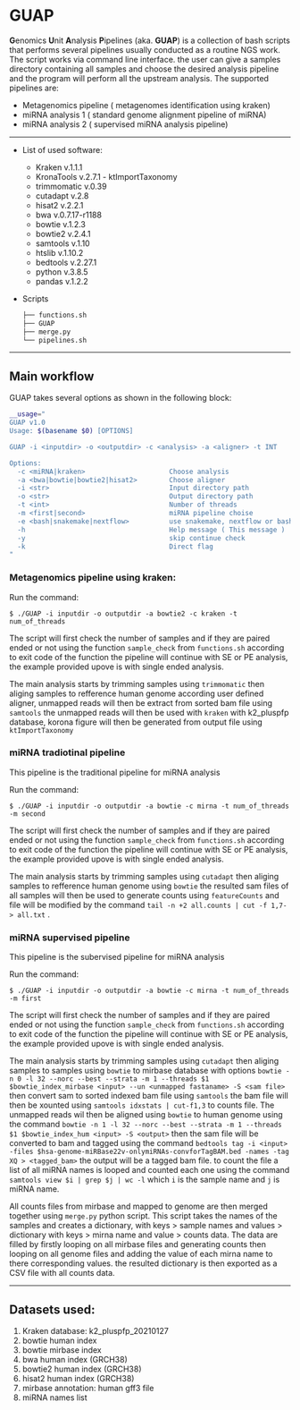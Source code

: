 # GUAP

**G**enomics **U**nit **A**nalysis **P**ipelines (aka. **GUAP**) is a collection of bash scripts that performs several pipelines usually conducted as a routine NGS work. The script works via command line interface. the user can give a samples directory containing all samples and choose the desired analysis pipeline and the program will perform all the upstream analysis. The supported pipelines are:

- Metagenomics pipeline ( metagenomes identification using kraken)
- miRNA analysis 1 ( standard genome alignment pipeline of miRNA)
- miRNA analysis 2 ( supervised miRNA analysis pipeline)

---

- List of used software:
    - Kraken v.1.1.1
    - KronaTools v.2.7.1 - ktImportTaxonomy
    - trimmomatic v.0.39
    - cutadapt v.2.8
    - hisat2  v.2.2.1
    - bwa v.0.7.17-r1188
    - bowtie v.1.2.3
    - bowtie2 v.2.4.1
    - samtools v.1.10
    - htslib v.1.10.2
    - bedtools v.2.27.1
    - python v.3.8.5
    - pandas v.1.2.2
- Scripts

    ```bash
    ├── functions.sh
    ├── GUAP
    ├── merge.py
    └── pipelines.sh
    ```

---

## Main workflow

GUAP takes several options as shown in the following block:

```bash
__usage="
GUAP v1.0
Usage: $(basename $0) [OPTIONS]

GUAP -i <inputdir> -o <outputdir> -c <analysis> -a <aligner> -t INT 

Options:
  -c <miRNA|kraken>                     Choose analysis                default = kraken
  -a <bwa|bowtie|bowtie2|hisat2>        Choose aligner                 default = bowtie2
  -i <str>                              Input directory path
  -o <str>                              Output directory path
  -t <int>                              Number of threads              default = 50
  -m <first|second>                     miRNA pipeline choise
  -e <bash|snakemake|nextflow>          use snakemake, nextflow or bash
  -h                                    Help message ( This message )
  -y                                    skip continue check
  -k                                    Direct flag
"
```


### Metagenomics pipeline using kraken:

Run the command:

`$ ./GUAP -i inputdir -o outputdir -a bowtie2 -c kraken -t num_of_threads` 

The script will first check the number of samples and if they are paired ended or not using the function `sample_check` from `functions.sh` according to exit code of the function the pipeline will continue with SE or PE analysis, the example provided upove is with single ended analysis.

The main analysis starts by trimming samples using `trimmomatic` then aliging samples to refference human genome according user defined aligner, unmapped reads will then be extract from sorted bam file using `samtools` the unmapped reads will then be used with `kraken` with k2_pluspfp database, korona figure will then be generated from output file using `ktImportTaxonomy` 



### miRNA tradiotinal pipeline

This pipeline is the traditional pipeline for miRNA analysis 

Run the command:

`$ ./GUAP -i inputdir -o outputdir -a bowtie -c mirna -t num_of_threads -m second` 

The script will first check the number of samples and if they are paired ended or not using the function `sample_check` from `functions.sh` according to exit code of the function the pipeline will continue with SE or PE analysis, the example provided upove is with single ended analysis. 

The main analysis starts by trimming samples using `cutadapt` then aliging samples to refference human genome using `bowtie` the resulted sam files of all samples will then be used to generate counts using `featureCounts` and file will be modified by the command `tail -n +2 all.counts | cut -f 1,7- > all.txt` .



### miRNA supervised pipeline

This pipeline is the subervised pipeline for miRNA analysis 

Run the command:

`$ ./GUAP -i inputdir -o outputdir -a bowtie -c mirna -t num_of_threads -m first`

The script will first check the number of samples and if they are paired ended or not using the function `sample_check` from `functions.sh` according to exit code of the function the pipeline will continue with SE or PE analysis, the example provided upove is with single ended analysis. 

The main analysis starts by trimming samples using `cutadapt` then aliging samples to samples using `bowtie` to mirbase database with options `bowtie -n 0 -l 32 --norc --best --strata -m 1 --threads $1 $bowtie_index_mirbase <input> --un <unmapped fastaname> -S <sam file>` then convert sam to sorted indexed bam file using `samtools` the bam file will then be xounted using `samtools idxstats | cut-f1,3` to counts file. The unmapped reads wil then be aligned using `bowtie` to human genome using the command `bowtie -n 1 -l 32 --norc --best --strata -m 1 --threads $1 $bowtie_index_hum <input> -S <output>` then the sam file will be converted to bam and tagged using the command `bedtools tag -i <input> -files $hsa-genome-miRBase22v-onlymiRNAs-convforTagBAM.bed -names -tag XQ > <tagged_bam>` the output will be a tagged bam file. to count the file a list of all miRNA names is looped and counted each one using the command `samtools view $i | grep $j | wc -l` which `i` is the sample name and `j` is miRNA name. 

All counts files from mirbase and mapped to genome are then merged together using `merge.py` python script. This script takes the names of the samples and creates a dictionary, with keys > sample names and values > dictionary with keys > mirna name and value > counts data. The data are filled by firstly looping on all mirbase files and generating counts then looping on all genome files and adding the value of each mirna name to there corresponding values. the resulted dictionary is then exported as a CSV file with all counts data. 

---

## Datasets used:

1. Kraken database: k2_pluspfp_20210127
2. bowtie human index
3. bowtie mirbase index
4. bwa human index (GRCH38)
5. bowtie2 human index (GRCH38)
6. hisat2 human index (GRCH38)
7. mirbase annotation: human gff3 file 
8. miRNA names list

